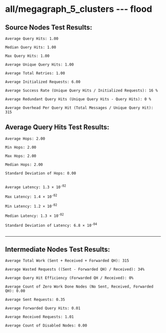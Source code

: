 # all/megagraph_5_clusters --- flood
## Source Nodes Test Results:
	Average Query Hits: 1.00

	Median Query Hits: 1.00

	Max Query Hits: 1.00

	Average Unique Query Hits: 1.00

	Average Total Retries: 1.00

	Average Initialized Requests: 6.00

	Average Success Rate (Unique Query Hits / Initialized Requests): 16 %

	Average Redundant Query Hits (Unique Query Hits - Query Hits): 0 %

	Average Overhead Per Query Hit (Total Messages / Unique Query Hit): 315



## Average Query Hits Test Results:
<pre><code>Average Hops: 2.00

Min Hops: 2.00

Max Hops: 2.00

Median Hops: 2.00

Standard Deviation of Hops: 0.00


Average Latency: 1.3 × 10<sup>-02</sup>

Max Latency: 1.4 × 10<sup>-02</sup>

Min Latency: 1.2 × 10<sup>-02</sup>

Median Latency: 1.3 × 10<sup>-02</sup>

Standard Deviation of Latency: 6.8 × 10<sup>-04</sup>

</code></pre>

---------------------------------------------
## Intermediate Nodes Test Results:

	Average Total Work (Sent + Received + Forwarded QH): 315

	Average Wasted Requests ((Sent - Forwarded QH) / Received): 34%

	Average Query Hit Efficiency (Forwarded QH / Received): 0%

	Average Count of Zero Work Done Nodes (No Sent, Received, Forwarded QH): 0.00

	Average Sent Requests: 0.35

	Average Forwarded Query Hits: 0.01

	Average Received Requests: 1.01

	Average Count of Disabled Nodes: 0.00

